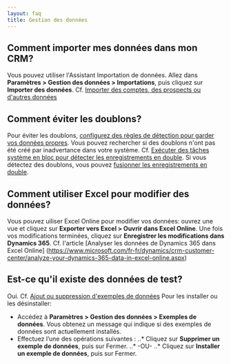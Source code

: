 ```yaml
---
layout: faq
title: Gestion des données
---
```


## Comment importer mes données dans mon CRM?
Vous pouvez utiliser l'Assistant Importation de données.
Allez dans **Paramètres > Gestion des données > Importations**, puis cliquez sur
**Importer des données**.
Cf. [Importer des comptes, des prospects ou d'autres données](https://www.microsoft.com/fr-fr/dynamics/crm-customer-center/import-accounts-leads-or-other-data.aspx)

## Comment éviter les doublons?
Pour éviter les doublons, [configurez des règles de détection pour garder vos
données propres](https://www.microsoft.com/fr-fr/dynamics/crm-customer-center/set-up-duplicate-detection-rules-to-keep-your-data-clean.aspx).
Vous pouvez rechercher si des doublons n'ont pas été créé par inadvertance dans votre
système. Cf. [Exécuter des tâches système en bloc pour détecter les enregistrements en double](https://www.microsoft.com/fr-fr/dynamics/crm-customer-center/run-bulk-system-jobs-to-detect-duplicate-records.aspx).
Si vous détectez des doublons, vous pouvez [fusionner les enregistrements en double](https://www.microsoft.com/fr-fr/dynamics/crm-customer-center/merge-duplicate-records-for-accounts-contacts-or-leads.aspx).

## Comment utiliser Excel pour modifier des données?
Vous pouvez uiliser Excel Online pour modifier vos données: ouvrez une vue et
cliquez sur **Exporter vers Excel > Ouvrir dans Excel Online**. Une fois vos
modifications terminées, cliquez sur **Enregistrer les modifications dans Dynamics 365**.
Cf. l'article [Analyser les données de Dynamics 365 dans Excel Online] (https://www.microsoft.com/fr-fr/dynamics/crm-customer-center/analyze-your-dynamics-365-data-in-excel-online.aspx)

## Est-ce qu'il existe des données de test?
Oui. Cf. [Ajout ou suppression d'exemples de données](https://www.microsoft.com/en-us/dynamics/crm-customer-center/add-or-remove-sample-data.aspx)
Pour les installer ou les désinstaller:
* Accédez à **Paramètres > Gestion des données > Exemples de données**. Vous obtenez
un message qui indique si des exemples de données sont actuellement installés.
* Effectuez l’une des opérations suivantes :
..* Cliquez sur **Supprimer un exemple de données**, puis sur Fermer.
..* -OU-
..* Cliquez sur **Installer un exemple de données**, puis sur Fermer.
